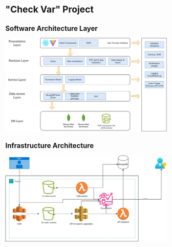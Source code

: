 # "Check Var" Project

## Software Architecture Layer

![](https://github.com/anhdungadg/checkvar/blob/main/checkvar-sw-arc.jpg)


## Infrastructure Architecture

![](https://github.com/anhdungadg/checkvar/blob/main/checkvar.jpg)
